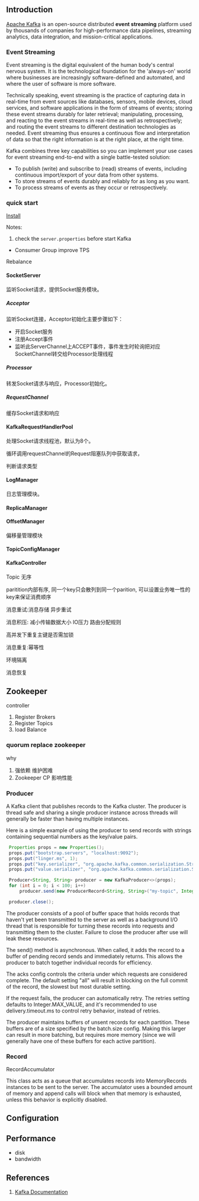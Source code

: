 ## Introduction



[Apache Kafka](https://kafka.apache.org/) is an open-source distributed **event streaming** platform used by thousands of companies for high-performance data pipelines, streaming analytics, data integration, and mission-critical applications.



### Event Streaming

Event streaming is the digital equivalent of the human body's central nervous system. 
It is the technological foundation for the 'always-on' world where businesses are increasingly software-defined and automated, and where the user of software is more software.

Technically speaking, event streaming is the practice of capturing data in real-time from event sources like databases, sensors, mobile devices, cloud services, 
and software applications in the form of streams of events; storing these event streams durably for later retrieval; manipulating, processing, and reacting to the event streams in real-time as well as retrospectively; 
and routing the event streams to different destination technologies as needed. 
Event streaming thus ensures a continuous flow and interpretation of data so that the right information is at the right place, at the right time.

Kafka combines three key capabilities so you can implement your use cases for event streaming end-to-end with a single battle-tested solution:

- To publish (write) and subscribe to (read) streams of events, including continuous import/export of your data from other systems.
- To store streams of events durably and reliably for as long as you want.
- To process streams of events as they occur or retrospectively.

### quick start
[Install](https://kafka.apache.org/quickstart)

Notes:

1. check the `server.properties` before start Kafka




- Consumer Group improve TPS

Rebalance





#### SocketServer

监听Socket请求，提供Socket服务模块。

##### Acceptor 

监听Socket连接，Acceptor初始化主要步骤如下：

- 开启Socket服务
- 注册Accept事件
- 监听此ServerChannel上ACCEPT事件，事件发生时轮询把对应SocketChannel转交给Processor处理线程

##### Processor

转发Socket请求与响应，Processor初始化。

##### RequestChannel

缓存Socket请求和响应

#### KafkaRequestHandlerPool

处理Socket请求线程池，默认为8个。

循环调用requestChannel的Request阻塞队列中获取请求，

判断请求类型

#### LogManager

日志管理模块。

#### ReplicaManager

#### OffsetManager

偏移量管理模块

#### TopicConfigManager

#### KafkaController



Topic 无序

paritition内部有序, 同一个key只会散列到同一个parition, 可以设置业务唯一性的key来保证消费顺序



消息重试:消息存储 异步重试

消息积压: 减小传输数据大小 IO压力 路由分配规则



高并发下重复主键是否需加锁

消息重复:幂等性



环境隔离

消息恢复



## Zookeeper


controller


1. Register Brokers
2. Register Topics
3. load Balance 



### quorum replace zookeeper

why
1. 强依赖 维护困难
2. Zookeeper CP 影响性能



### Producer

A Kafka client that publishes records to the Kafka cluster.
The producer is thread safe and sharing a single producer instance across threads will generally be faster than having multiple instances.

Here is a simple example of using the producer to send records with strings containing sequential numbers as the key/value pairs.

```java
 Properties props = new Properties();
 props.put("bootstrap.servers", "localhost:9092");
 props.put("linger.ms", 1);
 props.put("key.serializer", "org.apache.kafka.common.serialization.StringSerializer");
 props.put("value.serializer", "org.apache.kafka.common.serialization.StringSerializer");

 Producer<String, String> producer = new KafkaProducer<>(props);
 for (int i = 0; i < 100; i++)
     producer.send(new ProducerRecord<String, String>("my-topic", Integer.toString(i), Integer.toString(i)));

 producer.close();
```

The producer consists of a pool of buffer space that holds records that haven't yet been transmitted to the server as well as a background I/O thread that is responsible for turning these records into requests and transmitting them to the cluster. Failure to close the producer after use will leak these resources.

The send() method is asynchronous. When called, it adds the record to a buffer of pending record sends and immediately returns. This allows the producer to batch together individual records for efficiency.

The acks config controls the criteria under which requests are considered complete. The default setting "all" will result in blocking on the full commit of the record, the slowest but most durable setting.

If the request fails, the producer can automatically retry. The retries setting defaults to Integer.MAX_VALUE, and it's recommended to use delivery.timeout.ms to control retry behavior, instead of retries.

The producer maintains buffers of unsent records for each partition. These buffers are of a size specified by the batch.size config. Making this larger can result in more batching, but requires more memory (since we will generally have one of these buffers for each active partition).


### Record


RecordAccumulator

This class acts as a queue that accumulates records into MemoryRecords instances to be sent to the server.
The accumulator uses a bounded amount of memory and append calls will block when that memory is exhausted, unless this behavior is explicitly disabled.


## Configuration


## Performance

- disk
- bandwidth

## References

1. [Kafka Documentation](https://kafka.apache.org/documentation/#design)
